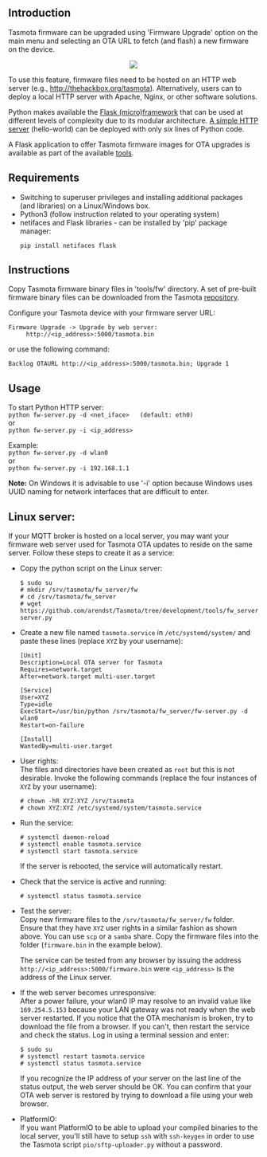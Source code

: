 ## Introduction
Tasmota firmware can be upgraded using 'Firmware Upgrade' option on the main menu and selecting an OTA URL to fetch (and flash) a new firmware on the device.  

<p align="center">
  <img src="https://github.com/arendst/arendst.github.io/blob/master/media/fw-upgrade-menu.png">
</p>

To use this feature, firmware files need to be hosted on an HTTP web server (e.g., http://thehackbox.org/tasmota). Alternatively, users can to deploy a local HTTP server with Apache, Nginx, or other software solutions.  

Python makes available the [Flask (micro)framework](http://flask.pocoo.org) that can be used at different levels of complexity due to its modular architecture. [A simple HTTP server](http://flask.pocoo.org/docs/1.0/quickstart/#a-minimal-application) (hello-world) can be deployed with only *six* lines of Python code.  

A Flask application to offer Tasmota firmware images for OTA upgrades is available as part of the available [tools](https://github.com/arendst/Tasmota/tree/development/tools/fw_server/).  

## Requirements
* Switching to superuser privileges and installing additional packages (and libraries) on a Linux/Windows box.
* Python3 (follow instruction related to your operating system)
* netifaces and Flask libraries - can be installed by 'pip' package manager:
  ```
  pip install netifaces flask
  ```

## Instructions
Copy Tasmota firmware binary files in 'tools/fw' directory. A set of pre-built firmware binary files can be downloaded from the Tasmota [repository](http://thehackbox.org/tasmota).

Configure your Tasmota device with your firmware server URL:  
```
Firmware Upgrade -> Upgrade by web server:
     http://<ip_address>:5000/tasmota.bin
```

or use the following command:  
```
Backlog OTAURL http://<ip_address>:5000/tasmota.bin; Upgrade 1
```

## Usage
To start Python HTTP server:  
`python fw-server.py -d <net_iface>   (default: eth0)`  
  or  
`python fw-server.py -i <ip_address>`  

Example:  
`python fw-server.py -d wlan0`  
  or  
`python fw-server.py -i 192.168.1.1`  

**Note:** On Windows it is advisable to use '-i' option because Windows uses UUID naming for network interfaces that are difficult to enter.  

## Linux server:
If your MQTT broker is hosted on a local server, you may want your firmware web server used for Tasmota OTA updates to reside on the same server. Follow these steps to create it as a service:  
- Copy the python script on the Linux server:  
  ```
  $ sudo su
  # mkdir /srv/tasmota/fw_server/fw
  # cd /srv/tasmota/fw_server
  # wget https://github.com/arendst/Tasmota/tree/development/tools/fw_server/fw-server.py
  ```
- Create a new file named `tasmota.service` in `/etc/systemd/system/` and paste these lines (replace `XYZ` by your username):  
  ```
  [Unit]
  Description=Local OTA server for Tasmota
  Requires=network.target
  After=network.target multi-user.target
 
  [Service]
  User=XYZ
  Type=idle
  ExecStart=/usr/bin/python /srv/tasmota/fw_server/fw-server.py -d wlan0
  Restart=on-failure
 
  [Install]
  WantedBy=multi-user.target
  ```
- User rights:  
  The files and directories have been created as `root` but this is not desirable. Invoke the following commands (replace the four instances of `XYZ` by your username):  
  ```
  # chown -hR XYZ:XYZ /srv/tasmota
  # chown XYZ:XYZ /etc/systemd/system/tasmota.service
  ```
- Run the service:  
  ```
  # systemctl daemon-reload
  # systemctl enable tasmota.service
  # systemctl start tasmota.service
  ```

   If the server is rebooted, the service will automatically restart.  
- Check that the service is active and running:  
  ```
  # systemctl status tasmota.service
  ```
- Test the server:  
  Copy new firmware files to the `/srv/tasmota/fw_server/fw` folder. Ensure that they have `XYZ` user rights in a similar fashion as shown above. You can use `scp` or a `samba` share.  Copy the firmware files into the folder (`firmware.bin` in the example below).  

  The service can be tested from any browser by issuing the address `http://<ip_address>:5000/firmware.bin` were `<ip_address>` is the address of the Linux server.  

- If the web server becomes unresponsive:  
  After a power failure, your wlan0 IP may resolve to an invalid value like `169.254.5.153` because your LAN gateway was not ready when the web server restarted. If you notice that the OTA mechanism is broken, try to download the file from a browser. If you can't, then restart the service and check the status. Log in using a terminal session and enter:  
  ```
  $ sudo su
  # systemctl restart tasmota.service
  # systemctl status tasmota.service
  ```
  If you recognize the IP address of your server on the last line of the status output, the web server should be OK. You can confirm that your OTA web server is restored by trying to download a file using your web browser.  

- PlatformIO:  
  If you want PlatformIO to be able to upload your compiled binaries to the local server, you'll still have to setup `ssh` with `ssh-keygen` in order to use the Tasmota script `pio/sftp-uploader.py` without a password.
